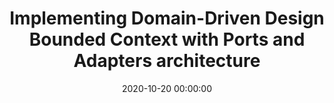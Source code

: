 ---
title: 'Implementing Domain-Driven Design Bounded Context with Ports and Adapters architecture'
description: >
 Congratulations, you just designed your first potential bounded context for a complex domain, a Domain-Driven Design pattern that can increase your teams' autonomy for gaining faster feedback. But now what? How do we start modelling? How do we implement that model? How can we keep the model and language consistent with the business? How do we protect our domain model? And how do microservices fit in? In this workshop, you will hands-on learn how to implement a bounded context with ports and adapter architecture in Java or .NET Core.

 You can find the code <a href="https://github.com/xebia/CoDDDing-labs/" target="_blank">here</a>.
conference: 'Codemotion online'
type: 'hands-on'
location: 'online'
website: 'https://events.codemotion.com/conferences/online/2020/codemotion-online-tech-conference/workshops'
slides: 'https://speakerdeck.com/player/3c730e3ff18b42e3b0cb1a9efe90e353'
date: 2020-10-20 00:00:00
featured_image: '/images/speaking/2020-10-20-codemotion-online-implementing-domain-driven-design-bounded-context-with-ports-and-adapters-architecture.webp'
---